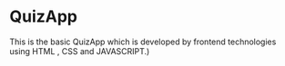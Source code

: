 # QuizApp
This is the basic QuizApp which is developed by frontend technologies using  HTML , CSS  and  JAVASCRIPT.)
